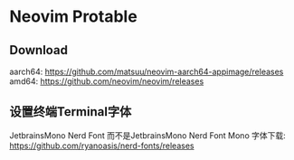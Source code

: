 # Neovim Protable

## Download
aarch64: https://github.com/matsuu/neovim-aarch64-appimage/releases
amd64: https://github.com/neovim/neovim/releases

## 设置终端Terminal字体

JetbrainsMono Nerd Font 而不是JetbrainsMono Nerd Font Mono
字体下载: https://github.com/ryanoasis/nerd-fonts/releases

